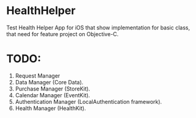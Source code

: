 # HealthHelper
Test Health Helper App for iOS that show implementation for basic class, that need for feature project on Objective-C.

# TODO:
1. Request Manager
2. Data Manager (Core Data).
3. Purchase Manager (StoreKit).
4. Calendar Manager (EventKit).
5. Authentication Manager (LocalAuthentication framework).
6. Health Manager (HealthKit).

